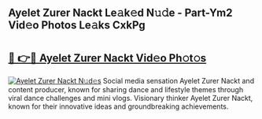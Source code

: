 ## Ayelet Zurer Nackt Le𝚊k𝚎d N𝚞𝚍e - Part-Ym2 Vid𝚎o Photos Le𝚊ks CxkPg

# <h2><a href="http://fb5uaa.evod.top/?m=Ayelet+Zurer+Nackt">🔗 👉🔴 Ayelet Zurer Nackt Vid𝚎o Ph𝚘t𝚘s</a></h2>

[![Ayelet Zurer Nackt N𝚞d𝚎s](https://i.imgur.com/8V9OHl7.gif)](http://fb5uaa.evod.top/?m=Ayelet+Zurer+Nackt)
Social media sensation Ayelet Zurer Nackt and content producer, known for sharing dance and lifestyle themes through viral dance challenges and mini vlogs. Visionary thinker Ayelet Zurer Nackt, known for their innovative ideas and groundbreaking achievements. 

